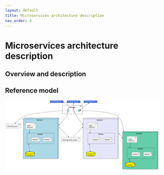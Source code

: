 ```yaml
---
layout: default
title: Microservices architecture description
nav_order: 4
---
```


# Microservices architecture description

## Overview and description

## Reference model
![Microservice architecture reference model](/assets/reference_model.svg "Reference model of microservices")
